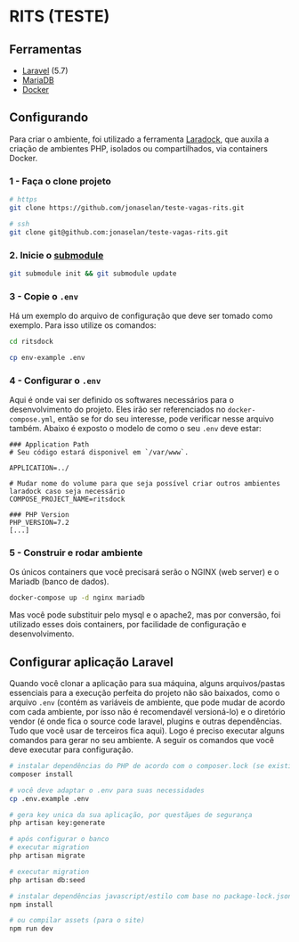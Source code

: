 # RITS (TESTE)

## Ferramentas

- [Laravel](https://laravel.com) (5.7)
- [MariaDB](https://mariadb.org/)
- [Docker](https://www.docker.com/)

## Configurando

Para criar o ambiente, foi utilizado a ferramenta [Laradock](http://laradock.io/getting-started/), que auxila a criação de ambientes PHP, isolados ou compartilhados, via containers Docker.

### 1 - Faça o clone projeto

```bash
# https
git clone https://github.com/jonaselan/teste-vagas-rits.git

# ssh
git clone git@github.com:jonaselan/teste-vagas-rits.git

```

### 2. Inicie o [submodule](https://git-scm.com/book/en/v2/Git-Tools-Submodules)

```bash
git submodule init && git submodule update
```

### 3 - Copie o `.env`

Há um exemplo do arquivo de configuração que deve ser tomado como exemplo. Para isso utilize os comandos:

```bash
cd ritsdock

cp env-example .env
```

### 4 - Configurar o `.env`

Aqui é onde vai ser definido os softwares necessários para o desenvolvimento do projeto. Eles irão ser referenciados no `docker-compose.yml`, então se for do seu interesse, pode verificar nesse arquivo também. Abaixo é exposto o modelo de como o seu `.env` deve estar:

```
### Application Path
# Seu código estará disponivel em `/var/www`.

APPLICATION=../

# Mudar nome do volume para que seja possí­vel criar outros ambientes laradock caso seja necessário
COMPOSE_PROJECT_NAME=ritsdock

### PHP Version
PHP_VERSION=7.2
[...]

```

### 5 - Construir e rodar ambiente

Os únicos containers que você precisará serão o NGINX (web server) e o Mariadb (banco de dados).

```bash
docker-compose up -d nginx mariadb
```

Mas você pode substituir pelo mysql e o apache2, mas por conversão, foi utilizado esses dois containers, por facilidade de configuração e desenvolvimento.

## Configurar aplicação Laravel

Quando você clonar a aplicação para sua máquina, alguns arquivos/pastas essenciais para a execução perfeita do projeto não são baixados, como o arquivo `.env` (contém as variáveis de ambiente, que pode mudar de acordo com cada ambiente, por isso não é recomendavél versioná-lo) e o diretório vendor (é onde fica o source code laravel, plugins e outras dependências. Tudo que você usar de terceiros fica aqui). Logo é preciso executar alguns comandos para gerar no seu ambiente. A seguir os comandos que você deve executar para configuração.

 ```bash
 # instalar dependências do PHP de acordo com o composer.lock (se existir)
 composer install

 # você deve adaptar o .env para suas necessidades
 cp .env.example .env

 # gera key unica da sua aplicação, por questãµes de segurança
 php artisan key:generate

 # após configurar o banco 
 # executar migration
 php artisan migrate

 # executar migration
 php artisan db:seed

 # instalar dependências javascript/estilo com base no package-lock.json
 npm install

# ou compilar assets (para o site)
 npm run dev

 ```
